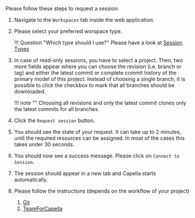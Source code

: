 <!--
 ~ SPDX-FileCopyrightText: Copyright DB Netz AG and the capella-collab-manager contributors
 ~ SPDX-License-Identifier: Apache-2.0
 -->

Please follow these steps to request a session:

<!-- prettier-ignore-start -->

1. Navigate to the `Workspaces` tab inside the web application.
1. Please select your preferred worspace type.

    !!! Question "Which type should I use?"
        Please have a look at [Session Types](types.md)

1. In case of read-only sessions, you have to select a project. Then, two more
   fields appear where you can choose the revision (i.e. branch or tag) and
   either the latest commit or complete commit history of the primary model of
   this project. Instead of choosing a single branch, it is possible to click
   the checkbox to mark that all branches should be downloaded.

    !!! note ""
        Choosing all revisions and only the latest commit clones only the latest commits for all branches.

1. Click the `Request session` button.
1. You should see the state of your request. It can take up to 2 minutes, until
   the required resources can be assigned. In most of the cases this takes
   under 30 seconds.
1. You should now see a success message. Please click on `Connect to Session`.
1. The session should appear in a new tab and Capella starts automatically.
1. Please follow the instructions (depends on the workflow of your project)
   1. [Git](flows/git.md)
   1. [TeamForCapella](flows/t4c.md)

<!-- prettier-ignore-end -->
